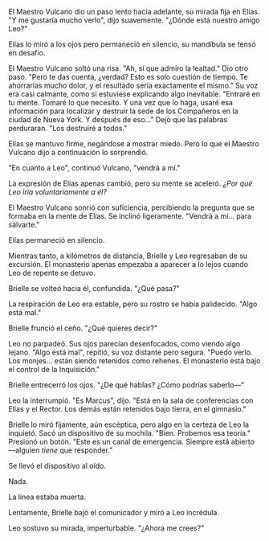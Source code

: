 El Maestro Vulcano dio un paso lento hacia adelante, su mirada fija en Elías. "Y me gustaría mucho verlo", dijo suavemente. "¿Dónde está nuestro amigo Leo?"

Elías lo miró a los ojos pero permaneció en silencio, su mandíbula se tensó en desafío.

El Maestro Vulcano soltó una risa. "Ah, sí que admiro la lealtad." Dio otro paso. "Pero te das cuenta, ¿verdad? Esto es solo cuestión de tiempo. Te ahorrarías mucho dolor, y el resultado sería exactamente el mismo." Su voz era casi calmante, como si estuviese explicando algo inevitable. "Entraré en tu mente. Tomaré lo que necesito. Y una vez que lo haga, usaré esa información para localizar y destruir la sede de los Compañeros en la ciudad de Nueva York. Y después de eso..." Dejó que las palabras perduraran. "Los destruiré a todos."

Elías se mantuvo firme, negándose a mostrar miedo. Pero lo que el Maestro Vulcano dijo a continuación lo sorprendió.

"En cuanto a Leo", continuó Vulcano, "vendrá a mí."

La expresión de Elías apenas cambió, pero su mente se aceleró. *¿Por qué Leo iría voluntariamente a él?*

El Maestro Vulcano sonrió con suficiencia, percibiendo la pregunta que se formaba en la mente de Elías. Se inclinó ligeramente. "Vendrá a mí… para salvarte."

Elías permaneció en silencio.

Mientras tanto, a kilómetros de distancia, Brielle y Leo regresaban de su excursión. El monasterio apenas empezaba a aparecer a lo lejos cuando Leo de repente se detuvo.

Brielle se volteó hacia él, confundida. "¿Qué pasa?"

La respiración de Leo era estable, pero su rostro se había palidecido. "Algo está mal."

Brielle frunció el ceño. "¿Qué quieres decir?"

Leo no parpadeó. Sus ojos parecían desenfocados, como viendo algo lejano. "Algo está mal", repitió, su voz distante pero segura. "Puedo verlo. Los monjes... están siendo retenidos como rehenes. El monasterio está bajo el control de la Inquisición."

Brielle entrecerró los ojos. "¿De qué hablas? ¿Cómo podrías saberlo—"

Leo la interrumpió. "Es Marcus", dijo. "Está en la sala de conferencias con Elías y el Rector. Los demás están retenidos bajo tierra, en el gimnasio."

Brielle lo miró fijamente, aún escéptica, pero algo en la certeza de Leo la inquietó. Sacó un dispositivo de su mochila. "Bien. Probemos esa teoría." Presionó un botón. "Este es un canal de emergencia. Siempre está abierto —alguien *tiene* que responder."

Se llevó el dispositivo al oído.

Nada.

La línea estaba muerta.

Lentamente, Brielle bajó el comunicador y miró a Leo incrédula.

Leo sostuvo su mirada, imperturbable. "¿Ahora me crees?"